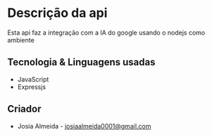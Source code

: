 # Descrição da api
Esta api faz a integração com a IA do google usando o nodejs como ambiente

## Tecnologia & Linguagens usadas
* JavaScript
* Expressjs

## Criador
* Josia Almeida - josiaalmeida0001@gmail.com